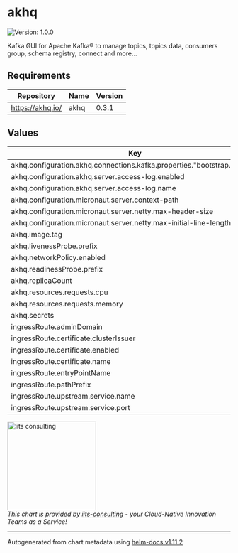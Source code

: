 # akhq

![Version: 1.0.0](https://img.shields.io/badge/Version-1.0.0-informational?style=flat-square)

Kafka GUI for Apache Kafka® to manage topics, topics data, consumers group, schema registry, connect and more...

## Requirements

| Repository | Name | Version |
|------------|------|---------|
| https://akhq.io/ | akhq | 0.3.1 |

## Values

| Key | Type | Default | Description |
|-----|------|---------|-------------|
| akhq.configuration.akhq.connections.kafka.properties."bootstrap.servers" | string | `"kafka:9092"` |  |
| akhq.configuration.akhq.server.access-log.enabled | bool | `true` |  |
| akhq.configuration.akhq.server.access-log.name | string | `"org.akhq.log.access"` |  |
| akhq.configuration.micronaut.server.context-path | string | `"/akhq"` |  |
| akhq.configuration.micronaut.server.netty.max-header-size | int | `32768` |  |
| akhq.configuration.micronaut.server.netty.max-initial-line-length | int | `16384` |  |
| akhq.image.tag | string | `"0.21.0"` |  |
| akhq.livenessProbe.prefix | string | `"/akhq"` |  |
| akhq.networkPolicy.enabled | bool | `false` |  |
| akhq.readinessProbe.prefix | string | `"/akhq"` |  |
| akhq.replicaCount | int | `1` |  |
| akhq.resources.requests.cpu | string | `"1m"` |  |
| akhq.resources.requests.memory | string | `"400Mi"` |  |
| akhq.secrets | string | `""` |  |
| ingressRoute.adminDomain | string | `"admin.my-domain.com"` |  |
| ingressRoute.certificate.clusterIssuer | string | `"letsencrypt"` |  |
| ingressRoute.certificate.enabled | bool | `false` |  |
| ingressRoute.certificate.name | string | `nil` |  |
| ingressRoute.entryPointName | string | `"after-proxy"` |  |
| ingressRoute.pathPrefix | string | `"/akhq"` |  |
| ingressRoute.upstream.service.name | string | `"akhq"` |  |
| ingressRoute.upstream.service.port | int | `80` |  |

<img src="https://iits-consulting.de/wp-content/uploads/2021/08/iits-logo-2021-red-square-xl.png"
alt="iits consulting" id="logo" width="200" height="200">
<br>
*This chart is provided by [iits-consulting](https://iits-consulting.de/) - your Cloud-Native Innovation Teams as a Service!*

----------------------------------------------
Autogenerated from chart metadata using [helm-docs v1.11.2](https://github.com/norwoodj/helm-docs/releases/v1.11.2)
